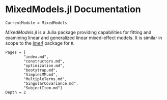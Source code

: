 # MixedModels.jl Documentation

```@meta
CurrentModule = MixedModels
```

*MixedModels.jl* is a Julia package providing capabilities for fitting and examining linear and generalized linear mixed-effect models.
It is similar in scope to the [*lme4*](https://github.com/lme4/lme4) package for `R`.

```@contents
Pages = [
        "index.md",
        "constructors.md",
        "optimization.md",
        "bootstrap.md",
        "SimpleLMM.md",
        "MultipleTerms.md",
        "SingularCovariance.md",
        "SubjectItem.md"]
Depth = 2
```
